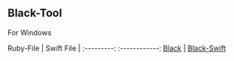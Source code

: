 ## Black-Tool

For Windows

Ruby-File | Swift File |
:---------: :------------:
[Black](https://github.com/mrprogrammer2938/Black-Tool-Windows/tree/master/Core/Ruby) | [Black-Swift](https://github.com/mrprogrammer2938/Black-Tool-Windows/tree/master/Core/Swift)
